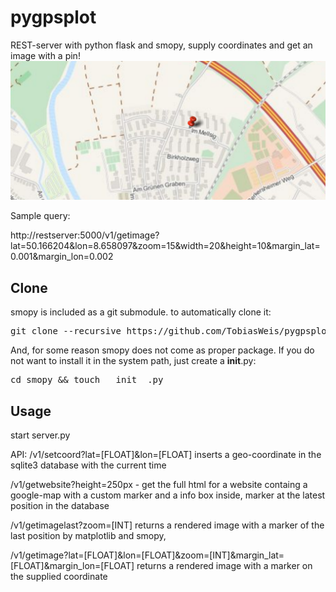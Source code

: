 # pygpsplot

REST-server with python flask and smopy,
supply coordinates and get an image with a pin!
<img src="getimage.png" />

Sample query:

http://restserver:5000/v1/getimage?lat=50.166204&lon=8.658097&zoom=15&width=20&height=10&margin_lat=0.001&margin_lon=0.002

## Clone
smopy is included as a git submodule. to automatically clone it:
<pre>
git clone --recursive https://github.com/TobiasWeis/pygpsplot.git
</pre>

And, for some reason smopy does not come as proper package. If you do not want to install it in the system path,
just create a __init__.py:
<pre>
cd smopy && touch __init__.py
</pre>

## Usage
start server.py

API:
/v1/setcoord?lat=[FLOAT]&lon=[FLOAT]
inserts a geo-coordinate in the sqlite3 database with the current time

/v1/getwebsite?height=250px - get the full html for a website containg a google-map with a custom marker and a info box inside, marker at the latest position in the database

/v1/getimagelast?zoom=[INT]
returns a rendered image with a marker of the last position by matplotlib and smopy, 

/v1/getimage?lat=[FLOAT]&lon=[FLOAT]&zoom=[INT]&margin_lat=[FLOAT]&margin_lon=[FLOAT]
returns a rendered image with a marker on the supplied coordinate
